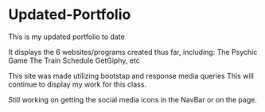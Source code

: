 # Updated-Portfolio

This is my updated portfolio to date

It displays the 6 websites/programs created thus far, including:
    The Psychic Game
    The Train Schedule
    GetGiphy, etc

This site was made utilizing bootstap and response media queries
This will continue to display my work for this class.

Still working on getting the social media icons in the NavBar or on the page.